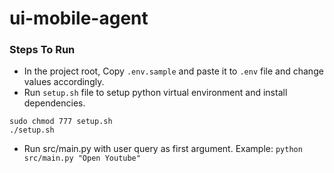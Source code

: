 # ui-mobile-agent

### Steps To Run
- In the project root, Copy `.env.sample` and paste it to `.env` file and change values accordingly.
- Run `setup.sh` file to setup python virtual environment and install dependencies.
```
sudo chmod 777 setup.sh
./setup.sh
```
- Run src/main.py with user query as first argument. Example: `python src/main.py "Open Youtube"`